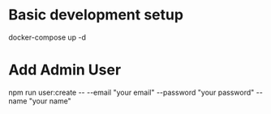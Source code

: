 # Basic development setup
docker-compose up -d

# Add Admin User
npm run user:create -- --email "your email" --password "your password" --name "your name"





